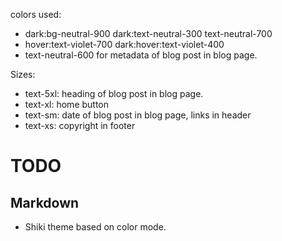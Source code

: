 colors used: 

- dark:bg-neutral-900 dark:text-neutral-300 text-neutral-700
- hover:text-violet-700 dark:hover:text-violet-400
- text-neutral-600 for metadata of blog post in blog page.

Sizes:
- text-5xl: heading of blog post in blog page.
- text-xl: home button
- text-sm: date of blog post in blog page, links in header
- text-xs: copyright in footer

# TODO
## Markdown
- Shiki theme based on color mode.
